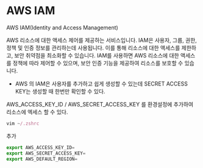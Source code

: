 # AWS IAM

AWS IAM(Identity and Access Management)

AWS 리소스에 대한 액세스 제어를 제공하는 서비스입니다. IAM은 사용자, 그룹, 권한, 정책 및 인증 정보를 관리하는데 사용됩니다. 이를 통해 리소스에 대한 액세스를 제한하고, 보안 취약점을 최소화할 수 있습니다. IAM를 사용하면 AWS 리소스에 대한 액세스를 정책에 따라 제어할 수 있으며, 보안 인증 기능을 제공하여 리소스를 보호할 수 있습니다.

- AWS 의 IAM은 사용자를 추가하고 쉽게 생성할 수 있는데 SECRET ACCESS KEY는 생성할 때 한번만 확인할 수 있다.

AWS_ACCESS_KEY_ID / AWS_SECRET_ACCESS_KEY 를 환경설정에 추가하여 리소스에 엑세스 할 수 있다. 

```jsx
vim ~/.zshrc
```

추가

```jsx
export AWS_ACCESS_KEY_ID=
export AWS_SECRET_ACCESS_KEY=
export AWS_DEFAULT_REGION=
```